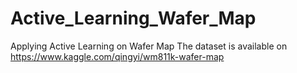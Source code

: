 # Active_Learning_Wafer_Map
Applying Active Learning on Wafer Map
The dataset is available on https://www.kaggle.com/qingyi/wm811k-wafer-map
